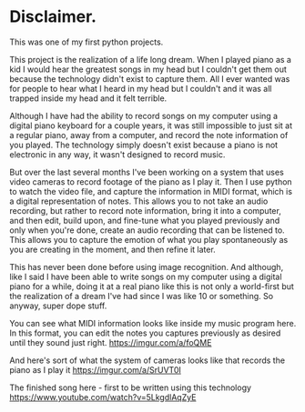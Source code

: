 # Disclaimer.
This was one of my first python projects.

This project is the realization of a life long dream. When I played piano as a kid I would hear the greatest songs in my head but I couldn't get them out because the technology didn't exist to capture them. All I ever wanted was for people to hear what I heard in my head but I couldn't and it was all trapped inside my head and it felt terrible.

Although I have had the ability to record songs on my computer using a digital piano keyboard for a couple years, it was still impossible to just sit at a regular piano, away from a computer, and record the note information of you played. The technology simply doesn't exist because a piano is not electronic in any way, it wasn't designed to record music.

But over the last several months I've been working on a system that uses video cameras to record footage of the piano as I play it. Then I use python to watch the video file, and capture the information in MIDI format, which is a digital representation of notes. This allows you to not take an audio recording, but rather to record note information, bring it into a computer, and then edit, build upon, and fine-tune what you played previously and only when you're done, create an audio recording that can be listened to. This allows you to capture the emotion of what you play spontaneously as you are creating in the moment, and then refine it later.

This has never been done before using image recognition. And although, like I said I have been able to write songs on my computer using a digital piano for a while, doing it at a real piano like this is not only a world-first but the realization of a dream I've had since I was like 10 or something. So anyway, super dope stuff. 

You can see what MIDI information looks like inside my music program here. In this format, you can edit the notes you captures previously as desired until they sound just right. https://imgur.com/a/foQME

And here's sort of what the system of cameras looks like that records the piano as I play it https://imgur.com/a/SrUVT0I


The finished song here - first to be written using this technology
https://www.youtube.com/watch?v=5LkgdlAqZyE
